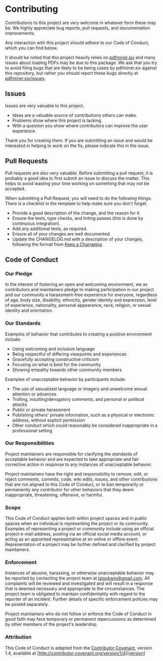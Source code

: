 # Contributing

Contributions to this project are very welcome in whatever form these may be. We highly
appreciate bug reports, pull requests, and documentation improvements.

Any interaction with this project should adhere to our Code of Conduct, which you can
find below.

It should be noted that this project heavily relies on
[pdfminer.six](https://github.com/pdfminer/pdfminer.six) and many issues about loading
PDFs may be due to this package. We ask that you try to avoid filing bugs that are
likely to be being cases by pdfminer.six against this repository, but rather you should
report these bugs directly at
[pdfminer.six/issues](https://github.com/pdfminer/pdfminer.six/issues).

## Issues

Issues are very valuable to this project.

* Ideas are a valuable source of contributions others can make.
* Problems show where this project is lacking.
* With a question you show where contributors can improve the user experience.

Thank you for creating them. If you are submitting an issue and would be interested in
helping to work on the fix, please indicate this in the issue.

## Pull Requests

Pull requests are also very valuable. Before submitting a pull request, it is probably
a good idea to first submit an issue to discuss the matter. This helps to avoid wasting
your time working on something that may not be accepted.

When submitting a Pull Request, you will need to do the following things. There is a
checklist in the template to help make sure you don't forget.

* Provide a good description of the change, and the reason for it.
* Ensure the tests, type checks, and linting passes (this is done by continuous
  integration).
* Add any additional tests, as required.
* Ensure all of your changes are well documented.
* Update the CHANGELOG.md with a description of your changes, following the format from
  [Keep a Changelog](https://keepachangelog.com/en/1.0.0/).

## Code of Conduct

### Our Pledge

In the interest of fostering an open and welcoming environment, we as
contributors and maintainers pledge to making participation in our project and
our community a harassment-free experience for everyone, regardless of age, body
size, disability, ethnicity, gender identity and expression, level of experience,
nationality, personal appearance, race, religion, or sexual identity and
orientation.

### Our Standards

Examples of behavior that contributes to creating a positive environment
include:

* Using welcoming and inclusive language
* Being respectful of differing viewpoints and experiences
* Gracefully accepting constructive criticism
* Focusing on what is best for the community
* Showing empathy towards other community members

Examples of unacceptable behavior by participants include:

* The use of sexualized language or imagery and unwelcome sexual attention or
advances
* Trolling, insulting/derogatory comments, and personal or political attacks
* Public or private harassment
* Publishing others' private information, such as a physical or electronic
  address, without explicit permission
* Other conduct which could reasonably be considered inappropriate in a
  professional setting

### Our Responsibilities

Project maintainers are responsible for clarifying the standards of acceptable
behavior and are expected to take appropriate and fair corrective action in
response to any instances of unacceptable behavior.

Project maintainers have the right and responsibility to remove, edit, or
reject comments, commits, code, wiki edits, issues, and other contributions
that are not aligned to this Code of Conduct, or to ban temporarily or
permanently any contributor for other behaviors that they deem inappropriate,
threatening, offensive, or harmful.

### Scope

This Code of Conduct applies both within project spaces and in public spaces
when an individual is representing the project or its community. Examples of
representing a project or community include using an official project e-mail
address, posting via an official social media account, or acting as an appointed
representative at an online or offline event. Representation of a project may be
further defined and clarified by project maintainers.

### Enforcement

Instances of abusive, harassing, or otherwise unacceptable behavior may be
reported by contacting the project team at jstockwin@gmail.com. All
complaints will be reviewed and investigated and will result in a response that
is deemed necessary and appropriate to the circumstances. The project team is
obligated to maintain confidentiality with regard to the reporter of an incident.
Further details of specific enforcement policies may be posted separately.

Project maintainers who do not follow or enforce the Code of Conduct in good
faith may face temporary or permanent repercussions as determined by other
members of the project's leadership.

### Attribution

This Code of Conduct is adapted from the [Contributor Covenant][homepage], version 1.4,
available at [http://contributor-covenant.org/version/1/4][version]

[homepage]: http://contributor-covenant.org
[version]: http://contributor-covenant.org/version/1/4/
